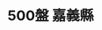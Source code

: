 ---
title: "500盤 嘉義縣"
description: "收錄嘉義縣500盤美食，帶你發現台灣在地美味。"
keywords:
  - 台灣美食
  - 嘉義縣美食
  - 美食精選
  - 500盤
custom_css: "/css/events/dishes500/year-list.css"
type: "dishes500"
layout: "year-list"
datePublished: "2025-06-21"
dateModified: "2025-06-21"

events:
  - name: "2024"
    link: "y2024/"
    image: "../images/events/dishes500/y2024.png"
    description: "2024年度嘉義縣500盤，精選在地精緻料理。"
---